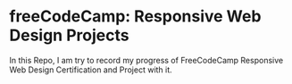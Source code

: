 # freeCodeCamp: Responsive Web Design Projects

In this Repo, I am try to record my progress of FreeCodeCamp Responsive Web Design Certification and Project with it.

